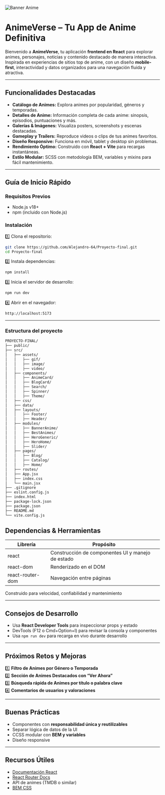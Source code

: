 ![Banner Anime](./src/assets/gif/HeroHome.gif)

# AnimeVerse – Tu App de Anime Definitiva

Bienvenido a **AnimeVerse**, tu aplicación **frontend en React** para explorar animes, personajes, noticias y contenido destacado de manera interactiva. Inspirada en experiencias de sitios top de anime, con un diseño **mobile-first**, interactividad y datos organizados para una navegación fluida y atractiva.  

---

## Funcionalidades Destacadas

- **Catálogo de Animes:** Explora animes por popularidad, géneros y temporadas.  
- **Detalles de Anime:** Información completa de cada anime: sinopsis, episodios, puntuaciones y más.  
- **Galerías & Imágenes:** Visualiza posters, screenshots y escenas destacadas.  
- **Gameplay y Trailers:** Reproduce videos o clips de tus animes favoritos.  
- **Diseño Responsive:** Funciona en móvil, tablet y desktop sin problemas.  
- **Rendimiento Óptimo:** Construido con **React + Vite** para recargas instantáneas.  
- **Estilo Modular:** SCSS con metodología BEM, variables y mixins para fácil mantenimiento.  

---

## Guía de Inicio Rápido

### Requisitos Previos
- Node.js v18+  
- npm (incluido con Node.js)  

### Instalación

1️⃣ Clona el repositorio:

```bash
git clone https://github.com/Alejandro-64/Proyecto-final.git
cd Proyecto-final
```

2️⃣ Instala dependencias:

```bash
npm install
```

3️⃣ Inicia el servidor de desarrollo:

```bash
npm run dev
```

4️⃣ Abrir en el navegador:

```bash
http://localhost:5173
```
---

### Estructura del proyecto

```bash
PROYECTO-FINAL/
├── public/
├── src/
│   ├── assets/
│   │   ├── gif/
│   │   ├── image/
│   │   ├── video/
│   ├── components/
│   │   ├── AnimeCard/
│   │   ├── BlogCard/
│   │   ├── Search/
│   │   ├── Spinner/
│   │   ├── Theme/
│   ├── css/
│   ├── data/
│   ├── layouts/
│   │   ├── Footer/
│   │   ├── Header/
│   ├── modules/
│   │   ├── BannerAnime/
│   │   ├── BestAnimes/
│   │   ├── HeroGeneric/
│   │   ├── HeroHome/
│   │   ├── Slider/
│   ├── pages/
│   │   ├── Blog/
│   │   ├── Catalog/
│   │   ├── Home/
│   ├── routes/
│   ├── App.jsx
│   ├── index.css
│   └── main.jsx
├── .gitignore
├── eslint.config.js
├── index.html
├── package-lock.json
├── package.json
├── README.md
└── vite.config.js
```

## Dependencias & Herramientas

| Librería          | Propósito |
|-------------------|-----------|
| react             | Construcción de componentes UI y manejo de estado |
| react-dom         | Renderizado en el DOM |
| react-router-dom  | Navegación entre páginas |

Construido para velocidad, confiabilidad y mantenimiento

---

## Consejos de Desarrollo

- Usa **React Developer Tools** para inspeccionar props y estado  
- DevTools (F12 o Cmd+Option+I) para revisar la consola y componentes  
- Usa `npm run dev` para recarga en vivo durante desarrollo  

---

## Próximos Retos y Mejoras

1️⃣ **Filtro de Animes por Género o Temporada**  
2️⃣ **Sección de Animes Destacados con “Ver Ahora”**  
3️⃣ **Búsqueda rápida de Animes por título o palabra clave**  
4️⃣ **Comentarios de usuarios y valoraciones**

---

## Buenas Prácticas

- Componentes con **responsabilidad única y reutilizables**  
- Separar lógica de datos de la UI  
- CCSS modular con **BEM y variables**
- Diseño responsive  

---

## Recursos Útiles

- [Documentación React](https://reactjs.org/)  
- [React Router Docs](https://reactrouter.com/)  
- API de animes (TMDB o similar)  
- [BEM CSS](https://en.bem.info/method/)